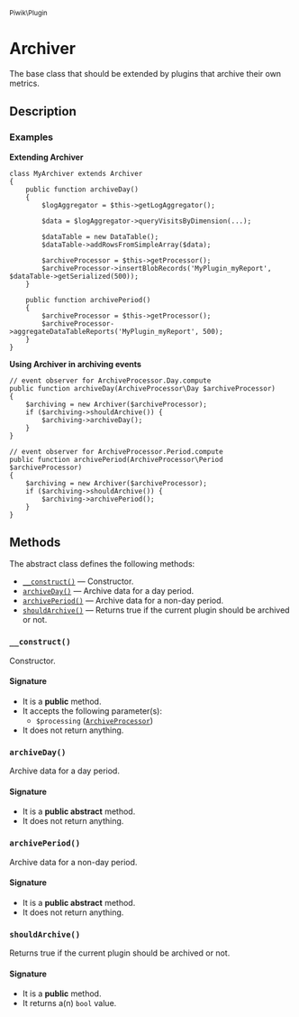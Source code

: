 <small>Piwik\Plugin</small>

Archiver
========

The base class that should be extended by plugins that archive their own metrics.

Description
-----------

### Examples

**Extending Archiver**

    class MyArchiver extends Archiver
    {
        public function archiveDay()
        {
            $logAggregator = $this->getLogAggregator();
            
            $data = $logAggregator->queryVisitsByDimension(...);
            
            $dataTable = new DataTable();
            $dataTable->addRowsFromSimpleArray($data);

            $archiveProcessor = $this->getProcessor();
            $archiveProcessor->insertBlobRecords('MyPlugin_myReport', $dataTable->getSerialized(500));
        }
        
        public function archivePeriod()
        {
            $archiveProcessor = $this->getProcessor();
            $archiveProcessor->aggregateDataTableReports('MyPlugin_myReport', 500);
        }
    }

**Using Archiver in archiving events**

    // event observer for ArchiveProcessor.Day.compute
    public function archiveDay(ArchiveProcessor\Day $archiveProcessor)
    {
        $archiving = new Archiver($archiveProcessor);
        if ($archiving->shouldArchive()) {
            $archiving->archiveDay();
        }
    }

    // event observer for ArchiveProcessor.Period.compute
    public function archivePeriod(ArchiveProcessor\Period $archiveProcessor)
    {
        $archiving = new Archiver($archiveProcessor);
        if ($archiving->shouldArchive()) {
            $archiving->archivePeriod();
        }
    }


Methods
-------

The abstract class defines the following methods:

- [`__construct()`](#__construct) &mdash; Constructor.
- [`archiveDay()`](#archiveDay) &mdash; Archive data for a day period.
- [`archivePeriod()`](#archivePeriod) &mdash; Archive data for a non-day period.
- [`shouldArchive()`](#shouldArchive) &mdash; Returns true if the current plugin should be archived or not.

<a name="__construct" id="__construct"></a>
### `__construct()`

Constructor.

#### Signature

- It is a **public** method.
- It accepts the following parameter(s):
    - `$processing` ([`ArchiveProcessor`](../../Piwik/ArchiveProcessor.md))
- It does not return anything.

<a name="archiveday" id="archiveday"></a>
### `archiveDay()`

Archive data for a day period.

#### Signature

- It is a **public abstract** method.
- It does not return anything.

<a name="archiveperiod" id="archiveperiod"></a>
### `archivePeriod()`

Archive data for a non-day period.

#### Signature

- It is a **public abstract** method.
- It does not return anything.

<a name="shouldarchive" id="shouldarchive"></a>
### `shouldArchive()`

Returns true if the current plugin should be archived or not.

#### Signature

- It is a **public** method.
- It returns a(n) `bool` value.

